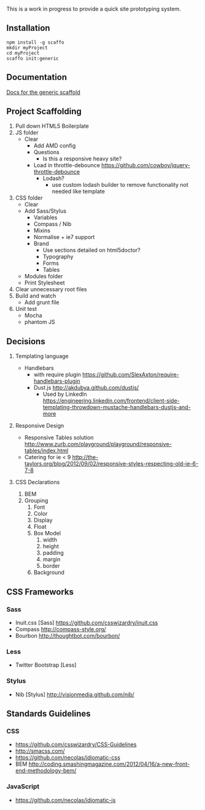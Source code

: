 
This is a work in progress to provide a quick site prototyping system.

Installation
--

	npm install -g scaffo
	mkdir myProject
	cd myProject
	scaffo init:generic

Documentation
--
[Docs for the generic scaffold](https://github.com/davetayls/scaffo/tree/master/tasks/init/generic/root/docs)


Project Scaffolding
--

1. Pull down HTML5 Boilerplate
2. JS folder
	* Clear
		* Add AMD config
		* Questions
			* Is this a responsive heavy site?
		* Load in throttle-debounce https://github.com/cowboy/jquery-throttle-debounce
			* Lodash?
				* use custom lodash builder to remove functionality not needed like template
4. CSS folder
	* Clear
	* Add Sass/Stylus
		* Variables
		* Compass / Nib
		* Mixins
		* Normalise + ie7 support
		* Brand
			* Use sections detailed on html5doctor?
			* Typography
			* Forms
			* Tables
	* Modules folder
	* Print Stylesheet
6. Clear unnecessary root files
7. Build and watch
	* Add grunt file
9. Unit test
	* Mocha
	* phantom JS

Decisions
--

1. Templating language
	* Handlebars
		* with require plugin https://github.com/SlexAxton/require-handlebars-plugin
		* Dust.js http://akdubya.github.com/dustjs/
			* Used by LinkedIn https://engineering.linkedin.com/frontend/client-side-templating-throwdown-mustache-handlebars-dustjs-and-more

2. Responsive Design
	* Responsive Tables solution http://www.zurb.com/playground/playground/responsive-tables/index.html
	* Catering for ie < 9 http://the-taylors.org/blog/2012/09/02/responsive-styles-respecting-old-ie-6-7-8

3. CSS Declarations
	1. BEM
	2. Grouping
		1. Font
		2. Color
		3. Display
		4. Float
		5. Box Model
			1. width
			2. height
			3. padding
			4. margin
			5. border
		6. Background

CSS Frameworks
--

### Sass
* Inuit.css [Sass] https://github.com/csswizardry/inuit.css
* Compass http://compass-style.org/
* Bourbon http://thoughtbot.com/bourbon/

### Less
* Twitter Bootstrap [Less]

### Stylus
* Nib [Stylus] http://visionmedia.github.com/nib/

Standards Guidelines
--

### CSS
* https://github.com/csswizardry/CSS-Guidelines
* http://smacss.com/
* https://github.com/necolas/idiomatic-css
* BEM http://coding.smashingmagazine.com/2012/04/16/a-new-front-end-methodology-bem/

### JavaScript
* https://github.com/necolas/idiomatic-js

